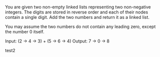 You are given two non-empty linked lists representing two non-negative integers. The digits are stored in reverse order and each of their nodes contain a single digit. Add the two numbers and return it as a linked list.

You may assume the two numbers do not contain any leading zero, except the number 0 itself.


Input: (2 -> 4 -> 3) + (5 -> 6 -> 4)
Output: 7 -> 0 -> 8

test2
